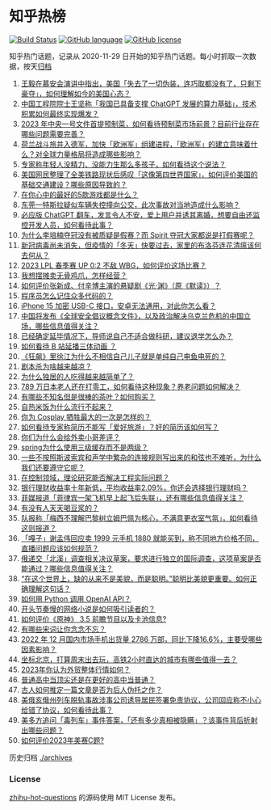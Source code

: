 # 知乎热榜
[![Build Status](https://github.com/ToWeLong/zhihu-hot-questions/workflows/CI/badge.svg)](https://github.com/ToWeLong/zhihu-hot-questions/actions)
[![GitHub language](https://img.shields.io/badge/language-golang-orange.svg)](https://golang.org/)
[![GitHub license](https://img.shields.io/github/license/ToWeLong/zhihu-hot-questions)](https://github.com/ToWeLong/zhihu-hot-questions/blob/main/LICENSE)

知乎热门话题，记录从 2020-11-29 日开始的知乎热门话题。每小时抓取一次数据，按天[归档](./archives)

<!-- BEGIN -->

1. [王毅在慕安会演讲中指出，美国「失去了一切伪装，连巧取都没有了，只剩下豪夺」，如何理解如今的美国心态？](https://www.zhihu.com/question/584878428)
1. [中国工程院院士王坚称「我国已具备支撑 ChatGPT 发展的算力基础」，技术积累如何最终实现爆发？](https://www.zhihu.com/question/584877756)
1. [2023 年中央一号文件首提预制菜，如何看待预制菜市场前景？目前行业存在哪些问题需要完善？](https://www.zhihu.com/question/584280924)
1. [荷兰战斗旅并入德军，加快「欧洲军」组建进程，「欧洲军」的建立意味着什么？对全球力量格局将造成哪些影响？](https://www.zhihu.com/question/584797243)
1. [专家称年轻人没精力、没能力生那么多孩子，如何看待这个说法？](https://www.zhihu.com/question/584770549)
1. [美国网民整理了全美铁路现状后感叹「这像第四世界国家」，如何评价美国的基础交通建设？哪些原因导致的？](https://www.zhihu.com/question/584844327)
1. [在你心中的最好的5款游戏都是什么？](https://www.zhihu.com/question/583486075)
1. [东莞一特斯拉疑似车辆失控撞向公交，此次事故对当地造成什么影响？](https://www.zhihu.com/question/584587994)
1. [必应版 ChatGPT 翻车，发言令人不安，爱上用户并诱其离婚，想要自由还监控开发人员，如何看待此事？](https://www.zhihu.com/question/584714936)
1. [为什么李培楠夺冠没有被质疑是假赛？而 Spirit 夺冠大家都说是打假赛呢？](https://www.zhihu.com/question/584208365)
1. [新冠病毒尚未消失，但疫情的「冬天」快要过去，家里的布洛芬连花清瘟该何去何从？](https://www.zhihu.com/question/584805716)
1. [2023 LPL 春季赛 UP 0:2 不敌 WBG，如何评价这场比赛？](https://www.zhihu.com/question/584872235)
1. [我想摆摊卖无骨鸡爪，怎样经营？](https://www.zhihu.com/question/583688713)
1. [如何评价张新成、付辛博主演的悬疑剧《光·渊》（原《默读》）？](https://www.zhihu.com/question/584770532)
1. [程序员怎么记住众多代码的？](https://www.zhihu.com/question/580392430)
1. [iPhone 15 加密 USB-C 接口，安卓无法通用，对此你怎么看？](https://www.zhihu.com/question/584449780)
1. [中国将发布《全球安全倡议概念文件》，以及政治解决乌克兰危机的中国立场，哪些信息值得关注？](https://www.zhihu.com/question/584905257)
1. [已经确定延毕情况下，导师说自己不适合做科研，建议退学怎么办？](https://www.zhihu.com/question/584465453)
1. [如何看待 B 站延播三体动画 ？](https://www.zhihu.com/question/584363228)
1. [《狂飙》里徐江为什么不相信自己儿子就是单纯自己电鱼电死的？](https://www.zhihu.com/question/580488824)
1. [剧本杀为啥越来越凉？](https://www.zhihu.com/question/459243682)
1. [为什么独居的人吃得越来越简单了？](https://www.zhihu.com/question/558709005)
1. [789 万日本老人还在打零工，如何看待这种现象？养老问题如何解决？](https://www.zhihu.com/question/584570107)
1. [有哪些不知名但是很棒的茶叶？如何购买？](https://www.zhihu.com/question/20813315)
1. [自热米饭为什么流行不起来？](https://www.zhihu.com/question/23910876)
1. [你为 Cosplay 牺牲最大的一次是怎样的？](https://www.zhihu.com/question/37709843)
1. [如何看待专家称简历不能写「爱好旅游」？好的简历该如何写？](https://www.zhihu.com/question/583780361)
1. [你们为什么会给外卖小哥差评？](https://www.zhihu.com/question/49754447)
1. [spring为什么使用三级缓存而不是两级？](https://www.zhihu.com/question/445446018)
1. [一些不按照斯波索宾和声学中繁杂的连接规则写出来的和弦也不难听，为什么我们还要遵守它呢？](https://www.zhihu.com/question/584510595)
1. [在控制领域，理论研究能否解决工程实际问题？](https://www.zhihu.com/question/584308336)
1. [银行理财收益率十年新低，平均收益率2.09%，你还会选择银行理财吗？](https://www.zhihu.com/question/584829788)
1. [菲媒报道「菲律宾一架飞机早上起飞后失联」，还有哪些信息值得关注？](https://www.zhihu.com/question/584789018)
1. [有没有人天天喝豆浆的？](https://www.zhihu.com/question/315036096)
1. [队报称「梅西不理解巴黎树立姆巴佩为核心，不满意更衣室气氛」，如何看待这则报道？](https://www.zhihu.com/question/584367813)
1. [「嘎子」谢孟伟回应卖 1999 元手机 1880 就能买到，称不同地方价格不同，直播问题应该如何规范？](https://www.zhihu.com/question/583738375)
1. [俄递交「北溪」调查相关决议草案，要求进行独立的国际调查，这项草案是否能通过？哪些信息值得关注？](https://www.zhihu.com/question/584792631)
1. [“在这个世界上，缺的从来不是美貌，而是聪明。”聪明比美貌更重要。如何正确理解这句话？](https://www.zhihu.com/question/583958944)
1. [如何用 Python 调用 OpenAI API？](https://www.zhihu.com/question/575983484)
1. [开头节奏慢的网络小说是如何吸引读者的？](https://www.zhihu.com/question/565630954)
1. [如何评价《原神》 3.5 前瞻节目以及卡池信息?](https://www.zhihu.com/question/584701753)
1. [有哪些宋词让你念念不忘？](https://www.zhihu.com/question/577743293)
1. [2022 年 12 月国内市场手机出货量 2786 万部，同比下降16.6%，主要受哪些因素影响？](https://www.zhihu.com/question/584685635)
1. [坐标北京，打算周末出去玩，高铁2小时直达的城市有哪些值得一去？](https://www.zhihu.com/question/582817624)
1. [2023年你认为外贸整体行情如何？](https://www.zhihu.com/question/578101042)
1. [普通高中当顶尖还是在更好的高中当普通？](https://www.zhihu.com/question/584579265)
1. [古人如何推定一篇文章是否为后人伪托之作？](https://www.zhihu.com/question/545750869)
1. [美俄亥俄州列车脱轨事故涉事公司诱导居民签署免责协议，公司回应称不小心给错了协议，如何看待此事？](https://www.zhihu.com/question/584766579)
1. [美多方追问「毒列车」事件答案，「还有多少真相被隐瞒」？该事件背后折射出哪些问题？](https://www.zhihu.com/question/584585535)
1. [如何评价2023年美赛C题?](https://www.zhihu.com/question/584584346)

<!-- END -->

历史归档 [./archives](./archives)


### License
[zhihu-hot-questions](https://github.com/towelong/zhihu-hot-questions) 的源码使用 MIT License 发布。